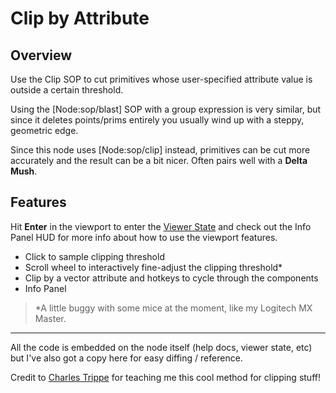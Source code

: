 # Clip by Attribute

## Overview
Use the Clip SOP to cut primitives whose user-specified attribute value is outside a certain threshold.

Using the [Node:sop/blast] SOP with a group expression is very similar, but since it deletes
points/prims entirely you usually wind up with a steppy, geometric edge.

Since this node uses [Node:sop/clip] instead, primitives can be cut more accurately
and the result can be a bit nicer. Often pairs well with a **Delta Mush**.

## Features

Hit **Enter** in the viewport to enter the [Viewer
State](https://www.sidefx.com/docs/houdini/hom/python_states.html) and check out
the Info Panel HUD for more info about how to use the viewport features.

* Click to sample clipping threshold
* Scroll wheel to interactively fine-adjust the clipping threshold*
* Clip by a vector attribute and hotkeys to cycle through the components
* Info Panel

> *A little buggy with some mice at the moment, like my Logitech MX Master.

---

All the code is embedded on the node itself (help docs, viewer state, etc) but
I've also got a copy here for easy diffing / reference.

Credit to [Charles Trippe](http://vimeo.com/charlestrippe) for teaching me this
cool method for clipping stuff!